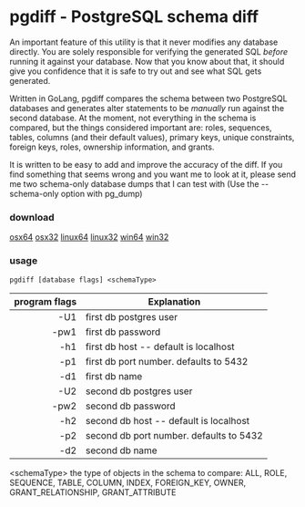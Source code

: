 # pgdiff - PostgreSQL schema diff

An important feature of this utility is that it never modifies any database directly. You are solely responsible for verifying the generated SQL *before* running it against your database.  Now that you know about that, it should give you confidence that it is safe to try out and see what SQL gets generated.

Written in GoLang, pgdiff compares the schema between two PostgreSQL databases and generates alter statements to be *manually* run against the second database.  At the moment, not everything in the schema is compared, but the things considered important are: roles, sequences, tables, columns (and their default values), primary keys, unique constraints, foreign keys, roles, ownership information, and grants. 

It is written to be easy to add and improve the accuracy of the diff.  If you find something that seems wrong and you want me to look at it, please send me two schema-only database dumps that I can test with (Use the --schema-only option with pg\_dump)

### download
[osx64](https://github.com/joncrlsn/pgrun/raw/master/bin-osx64/pgdiff "OSX 64-bit version")
[osx32](https://github.com/joncrlsn/pgrun/raw/master/bin-osx32/pgdiff "OSX version")
[linux64](https://github.com/joncrlsn/pgrun/raw/master/bin-linux64/pgdiff "Linux 64-bit version")
[linux32](https://github.com/joncrlsn/pgrun/raw/master/bin-linux32/pgdiff "Linux version")
[win64](https://github.com/joncrlsn/pgrun/raw/master/bin-win64/pgdiff.exe "Windows 64-bit version")
[win32](https://github.com/joncrlsn/pgrun/raw/master/bin-win32/pgdiff.exe "Windows version")


### usage

	pgdiff [database flags] <schemaType>


 program flags | Explanation 
-------------: | ------------------------------------
  -U1          | first db postgres user
  -pw1         | first db password
  -h1          | first db host -- default is localhost
  -p1          | first db port number.  defaults to 5432
  -d1          | first db name
  -U2          | second db postgres user
  -pw2         | second db password
  -h2          | second db host -- default is localhost
  -p2          | second db port number.  defaults to 5432
  -d2          | second db name

&lt;schemaType&gt; the type of objects in the schema to compare: ALL, ROLE, SEQUENCE, TABLE, COLUMN, INDEX, FOREIGN_KEY, OWNER, GRANT_RELATIONSHIP, GRANT_ATTRIBUTE
